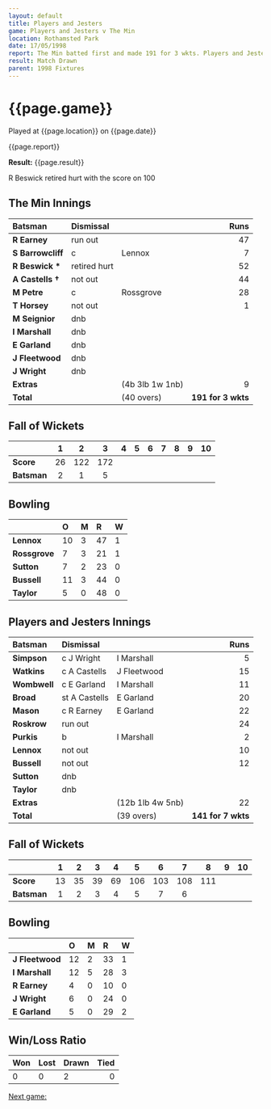 ```yaml
---
layout: default
title: Players and Jesters
game: Players and Jesters v The Min
location: Rothamsted Park
date: 17/05/1998
report: The Min batted first and made 191 for 3 wkts. Players and Jesters replied with 141 for 7 wkts
result: Match Drawn
parent: 1998 Fixtures
---
```


# {{page.game}}

Played at {{page.location}} on {{page.date}}

{{page.report}}

**Result:** {{page.result}}

R Beswick retired hurt with the score on 100

## The Min Innings

| Batsman | Dismissal |  | Runs |
|:---|:---|---|---:|
| **R Earney** | run out |  | 47 |
| **S Barrowcliff** | c | Lennox | 7 |
| **R Beswick &#42;** | retired hurt |  | 52 |
| **A Castells &#8224;** | not out |  | 44 |
| **M Petre** | c | Rossgrove | 28 |
| **T Horsey** | not out |  | 1 |
| **M Seignior** | dnb |  |  |
| **I Marshall** | dnb |  |  |
| **E Garland** | dnb |  |  |
| **J Fleetwood** | dnb |  |  |
| **J Wright** | dnb |  |  |
| **Extras** | | (4b 3lb 1w 1nb) | 9 |
| **Total** | | (40 overs) | **191 for 3 wkts** |

## Fall of Wickets

| | 1 | 2 | 3 | 4 | 5 | 6 | 7 | 8 | 9 | 10 |
|---|:---:|:---:|:---:|:---:|:---:|:---:|:---:|:---:|:---:|:---:|
| **Score** | 26 | 122 | 172 |  |  |  |  |  |  |  |
| **Batsman** | 2 | 1 | 5 |  |  |  |  |  |  |  |

## Bowling

| | O | M | R | W |
|---|:---|:---|:---|:---|
| **Lennox** | 10 | 3 | 47 | 1 |
| **Rossgrove** | 7 | 3 | 21 | 1 |
| **Sutton** | 7 | 2 | 23 | 0 |
| **Bussell** | 11 | 3 | 44 | 0 |
| **Taylor** | 5 | 0 | 48 | 0 |

## Players and Jesters Innings

| Batsman | Dismissal |  | Runs |
|:---|:---|---|---:|
| **Simpson** | c J Wright | I Marshall | 5 |
| **Watkins** | c A Castells | J Fleetwood | 15 |
| **Wombwell** | c E Garland | I Marshall | 11 |
| **Broad** | st A Castells | E Garland | 20 |
| **Mason** | c R Earney | E Garland | 22 |
| **Roskrow** | run out |  | 24 |
| **Purkis** | b | I Marshall | 2 |
| **Lennox** | not out |  | 10 |
| **Bussell** | not out |  | 12 |
| **Sutton** | dnb |  |  |
| **Taylor** | dnb |  |  |
| **Extras** | | (12b 1lb 4w 5nb) | 22 |
| **Total** | | (39 overs) | **141 for 7 wkts** |

## Fall of Wickets

| | 1 | 2 | 3 | 4 | 5 | 6 | 7 | 8 | 9 | 10 |
|---|:---:|:---:|:---:|:---:|:---:|:---:|:---:|:---:|:---:|:---:|
| **Score** | 13 | 35 | 39 | 69 | 106 | 103 | 108 | 111 |  |  |
| **Batsman** | 1 | 2 | 3 | 4 | 5 | 7 | 6 |  |  |  |

## Bowling

| | O | M | R | W |
|---|:---|:---|:---|:---|
| **J Fleetwood** | 12 | 2 | 33 | 1 |
| **I Marshall** | 12 | 5 | 28 | 3 |
| **R Earney** | 4 | 0 | 10 | 0 |
| **J Wright** | 6 | 0 | 24 | 0 |
| **E Garland** | 5 | 0 | 29 | 2 |

## Win/Loss Ratio

| Won | Lost | Drawn | Tied |
|:---|:---|:---|---:|
| 0 | 0 | 2 | 0 |

[Next game:]({{page.next}})